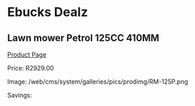
# Ebucks Dealz
## Lawn mower Petrol 125CC 410MM
[Product Page](https://www.ebucks.com/web/shop/productSelected.do?prodId=1201216523&catId=363410833)

Price: R2929.00

Image: /web/cms/system/galleries/pics/prodimg/RM-125P.png

Savings: 


	